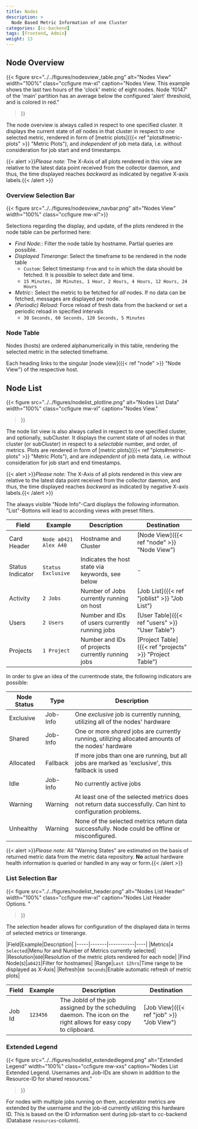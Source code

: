 ```yaml
---
title: Nodes
description: >
  Node Based Metric Information of one Cluster
categories: [cc-backend]
tags: [Frontend, Admin]
weight: 13
---
```


## Node Overview

{{< figure src="../../figures/nodesview_table.png" alt="Nodes View" width="100%" class="ccfigure mw-xl"
    caption="Nodes View. This example shows the last two hours of the 'clock' metric of eight nodes. Node 'f0147' of the 'main' partition has an average below the configured 'alert' threshold, and is colored in red."
>}}

The node overview is always called in respect to one specified cluster. It displays the current state of *all* nodes in that cluster in respect to *one* selected metric, rendered in form of [metric plots]({{< ref "plots#metric-plots" >}} "Metric Plots"), and *independent* of job meta data, i.e. without consideration for job start and end timestamps.

{{< alert >}}*Please note:* The X-Axis of all plots rendered in this view are relative to the latest data point received from the collector daemon, and thus, the time displayed reaches *backward* as indicated by negative X-axis labels.{{< /alert >}}

### Overview Selection Bar

{{< figure src="../../figures/nodesview_navbar.png" alt="Nodes View" width="100%" class="ccfigure mw-xl">}}

Selections regarding the display, and update, of the plots rendered in the node table can be performed here:

* *Find Node:*: Filter the node table by hostname. Partial queries are possible.
* *Displayed Timerange:* Select the timeframe to be rendered in the node table
  * `Custom`: Select timestamp `from` and `to` in which the data should be fetched. It is possible to select date and time.
  * `15 Minutes, 30 Minutes, 1 Hour, 2 Hours, 4 Hours, 12 Hours, 24 Hours`
* *Metric:*: Select the metric to be fetched for *all* nodes. If no data can be fetched, messages are displayed per node.
* *(Periodic) Reload:* Force reload of fresh data from the backend or set a periodic reload in specified intervals
  * `30 Seconds, 60 Seconds, 120 Seconds, 5 Minutes`

### Node Table

Nodes (hosts) are ordered alphanumerically in this table, rendering the selected metric in the selected timeframe.

Each heading links to the singular [node view]({{< ref "node" >}} "Node View") of the respective host.

## Node List

{{< figure src="../../figures/nodelist_plotline.png" alt="Nodes List Data" width="100%" class="ccfigure mw-xl"
    caption="Nodes View."
>}}

The node list view is also always called in respect to one specified cluster, and optionally, subCluster. It displays the current state of *all* nodes in that cluster (or subCluster) in respect to a *selectable* number, and order, of metrics. Plots are rendered in form of [metric plots]({{< ref "plots#metric-plots" >}} "Metric Plots"), and are *independent* of job meta data, i.e. without consideration for job start and end timestamps.

{{< alert >}}*Please note:* The X-Axis of all plots rendered in this view are relative to the latest data point received from the collector daemon, and thus, the time displayed reaches *backward* as indicated by negative X-axis labels.{{< /alert >}}

The always visible "Node Info"-Card displays the following information. "List"-Bottons will lead to according views with preset filters.

|Field|Example|Description|Destination|
|-----|-------|-----------|----|
|Card Header|`Node a0421 Alex A40`|Hostname and Cluster|[Node View]({{< ref "node" >}} "Node View")|
|Status Indicator|`Status Exclusive`|Indicates the host state via keywords, see below|-|
|Activity|`2 Jobs`|Number of Jobs currently running on host|[Job List]({{< ref "joblist" >}} "Job List")|
|Users|`2 Users`|Number and IDs of users currently running jobs|[User Table]({{< ref "users" >}} "User Table")|
|Projects|`1 Project`|Number and IDs of projects currently running jobs|[Project Table]({{< ref "projects" >}} "Project Table")|

In order to give an idea of the currentnode state, the following indicators are possible:

|Node Status|Type|Description|
|-----|-------|------|
|Exclusive|Job-Info|One *exclusive* job is currently running, utilizing all of the nodes' hardware|
|Shared|Job-Info|One or more *shared* jobs are currently running, utilizing allocated amounts of the nodes' hardware|
|Allocated|Fallback|If more jobs than one are running, but all jobs are marked as 'exclusive', this fallback is used|
|Idle|Job-Info|No currently active jobs|
|Warning|Warning|At least one of the selected metrics does not return data successfully. Can hint to configuration problems.|
|Unhealthy|Warning|None of the selected metrics return data successfully. Node could be offline or misconfigured.|

{{< alert >}}*Please note:* All "Warning States" are estimated on the basis of returned metric data from the metric data repository. **No** actual hardware health information is queried or handled in any way or form.{{< /alert >}}

### List Selection Bar

{{< figure src="../../figures/nodelist_header.png" alt="Nodes List Header" width="100%" class="ccfigure mw-xl"
    caption="Nodes List Header Options. "
>}}

The selection header allows for configuration of the displayed data in terms of selected metrics or timerange.

|Field|Example|Description|
|-----|-------|-----------|----|
|Metrics|`4 Selected`|Menu for and Number of Metrics currently selected|
|Resolution|`600`|Resolution of the metric plots rendered for each node|
|Find Node(s)|`a0421`|Filter for hostnames|
|Range|`Last 12hrs`|Time range to be displayed as X-Axis|
|Refresh|`60 Seconds`|Enable automatic refresh of metric plots|

|Field|Example|Description|Destination|
|-----|-------|-----------|----|
|Job Id|`123456`|The JobId of the job assigned by the scheduling daemon. The icon on the right allows for easy copy to clipboard.|[Job View]({{< ref "job" >}} "Job View")|

### Extended Legend

{{< figure src="../../figures/nodelist_extendedlegend.png" alt="Extended Legend" width="100%" class="ccfigure mw-xxs"
    caption="Nodes List Extended Legend. Usernames and Job-IDs are shown in addition to the Resource-ID for shared resources."
>}}

For nodes with multiple jobs running on them, accelerator metrics are extended by the username and the job-id currently utilizing this hardware ID. This is based on the ID information sent during job-start to cc-backend (Database `resources`-column).
